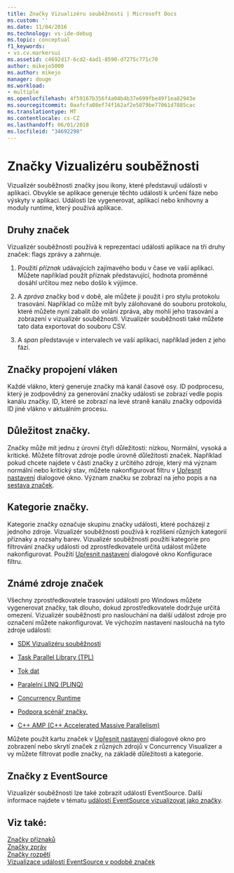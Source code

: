 ```yaml
---
title: Značky Vizualizéru souběžnosti | Microsoft Docs
ms.custom: ''
ms.date: 11/04/2016
ms.technology: vs-ide-debug
ms.topic: conceptual
f1_keywords:
- vs.cv.markersui
ms.assetid: c4692d17-6cd2-4ad1-8590-d7275c771c70
author: mikejo5000
ms.author: mikejo
manager: douge
ms.workload:
- multiple
ms.openlocfilehash: 4f59167b356f4a04b4b37e699fbe49f1ea82943e
ms.sourcegitcommit: 0aafcfa08ef74f162af2e5079be77061d7885cac
ms.translationtype: MT
ms.contentlocale: cs-CZ
ms.lasthandoff: 06/01/2018
ms.locfileid: "34692298"
---
```

# <a name="concurrency-visualizer-markers"></a>Značky Vizualizéru souběžnosti
Vizualizér souběžnosti značky jsou ikony, které představují události v aplikaci.  Obvykle se aplikace generuje těchto událostí k určení fáze nebo výskyty v aplikaci.  Události lze vygenerovat, aplikací nebo knihovny a moduly runtime, který používá aplikace.  
  
## <a name="kinds-of-markers"></a>Druhy značek  
 Vizualizér souběžnosti používá k reprezentaci události aplikace na tři druhy značek: flags zprávy a zahrnuje.  
  
1.  Použití *příznak* udávajících zajímavého bodu v čase ve vaší aplikaci.  Můžete například použít příznak představující, hodnota proměnné dosáhl určitou mez nebo došlo k výjimce.  
  
2.  A *zpráva* značky bod v době, ale můžete ji použít i pro stylu protokolu trasování.  Například co může mít byly zálohované do souboru protokolu, které můžete nyní zabalit do volání zpráva, aby mohli jeho trasování a zobrazení v vizualizér souběžnosti. Vizualizér souběžnosti také můžete tato data exportovat do souboru CSV.  
  
3.  A *span* představuje v intervalech ve vaší aplikaci, například jeden z jeho fází.  
  
## <a name="marker-linkage-to-threads"></a>Značky propojení vláken  
 Každé vlákno, který generuje značky má kanál časové osy.  ID podprocesu, který je zodpovědný za generování značky události se zobrazí vedle popis kanálu značky.  ID, které se zobrazí na levé straně kanálu značky odpovídá ID jiné vlákno v aktuálním procesu.  
  
## <a name="marker-importance"></a>Důležitost značky.  
 Značky může mít jednu z úrovní čtyři důležitosti: nízkou, Normální, vysoká a kritické.  Můžete filtrovat zdroje podle úrovně důležitosti značek.  Například pokud chcete najdete v části značky z určitého zdroje, který má význam normální nebo kritický stav, můžete nakonfigurovat filtru v [Upřesnit nastavení](../profiling/advanced-settings-dialog-box-concurrency-visualizer.md) dialogové okno. Význam značku se zobrazí na jeho popis a na [sestava značek](../profiling/markers-report.md).  
  
## <a name="marker-category"></a>Kategorie značky.  
 Kategorie značky označuje skupinu značky události, které pocházejí z jednoho zdroje.  Vizualizér souběžnosti používá k rozlišení různých kategorií příznaky a rozsahy barev. Vizualizér souběžnosti použití kategorie pro filtrování značky události od zprostředkovatele určitá událost můžete nakonfigurovat.  Použití [Upřesnit nastavení](../profiling/advanced-settings-dialog-box-concurrency-visualizer.md) dialogové okno Konfigurace filtru.  
  
## <a name="known-sources-of-markers"></a>Známé zdroje značek  
 Všechny zprostředkovatele trasování událostí pro Windows můžete vygenerovat značky, tak dlouho, dokud zprostředkovatele dodržuje určitá omezení. Vizualizér souběžnosti pro naslouchání na další událost zdroje pro označení můžete nakonfigurovat. Ve výchozím nastavení naslouchá na tyto zdroje událostí:  
  
-   [SDK Vizualizéru souběžnosti](../profiling/concurrency-visualizer-sdk.md)  
  
-   [Task Parallel Library (TPL)](/dotnet/standard/parallel-programming/task-parallel-library-tpl)  
  
-   [Tok dat](/dotnet/standard/parallel-programming/dataflow-task-parallel-library)  
  
-   [Paralelní LINQ (PLINQ)](/dotnet/standard/parallel-programming/parallel-linq-plinq)  
  
-   [Concurrency Runtime](/cpp/parallel/concrt/concurrency-runtime)  
  
-   [Podpora scénář značky.](http://msdn.microsoft.com/en-us/e3b55bc2-b451-4214-ae00-0c7f5a5baec8)  
  
-   [C++ AMP (C++ Accelerated Massive Parallelism)](/cpp/parallel/amp/cpp-amp-cpp-accelerated-massive-parallelism)  
  
 Můžete použít kartu značek v [Upřesnit nastavení](../profiling/advanced-settings-dialog-box-concurrency-visualizer.md) dialogové okno pro zobrazení nebo skrytí značek z různých zdrojů v Concurrency Visualizer a vy můžete filtrovat podle značky, na základě důležitosti a kategorie.  
  
## <a name="markers-from-eventsource"></a>Značky z EventSource  
 Vizualizér souběžnosti lze také zobrazit událostí EventSource.  Další informace najdete v tématu [událostí EventSource vizualizovat jako značky](../profiling/visualizing-eventsource-events-as-markers.md).  
  
## <a name="see-also"></a>Viz také:  
 [Značky příznaků](../profiling/flag-markers.md)   
 [Značky zpráv](../profiling/message-markers.md)   
 [Značky rozpětí](../profiling/span-markers.md)   
 [Vizualizace událostí EventSource v podobě značek](../profiling/visualizing-eventsource-events-as-markers.md)